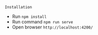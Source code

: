 ``` Installation ```
- Run `` npm install ``
- Run command `` npm run serve ``
- Open browser `` http://localhost:4200/ ``

